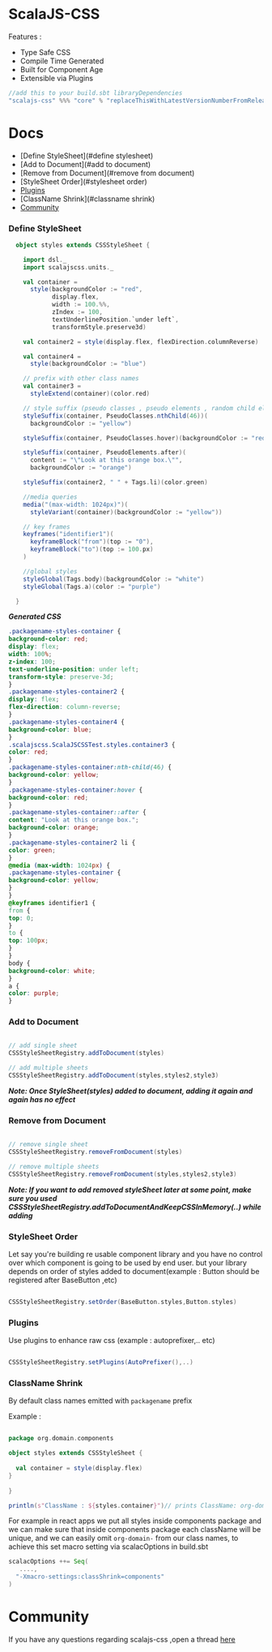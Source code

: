 # ScalaJS-CSS

Features : 

* Type Safe CSS
* Compile Time Generated 
* Built for Component Age 
* Extensible via Plugins

```scala
//add this to your build.sbt libraryDependencies
"scalajs-css" %%% "core" % "replaceThisWithLatestVersionNumberFromReleaseTags"
```


# Docs 

* [Define StyleSheet](#define stylesheet)
* [Add to Document](#add to document)
* [Remove from Document](#remove from document)
* [StyleSheet Order](#stylesheet order)
* [Plugins](#plugins)
* [ClassName Shrink](#classname shrink)
* [Community](#community)



### Define StyleSheet

```scala
  object styles extends CSSStyleSheet {

    import dsl._
    import scalajscss.units._

    val container =
      style(backgroundColor := "red",
            display.flex,
            width := 100.%%,
            zIndex := 100,
            textUnderlinePosition.`under left`,
            transformStyle.preserve3d)

    val container2 = style(display.flex, flexDirection.columnReverse)

    val container4 =
      style(backgroundColor := "blue")

    // prefix with other class names
    val container3 =
      styleExtend(container)(color.red)

    // style suffix (pseudo classes , pseudo elements , random child element)
    styleSuffix(container, PseudoClasses.nthChild(46))(
      backgroundColor := "yellow")

    styleSuffix(container, PseudoClasses.hover)(backgroundColor := "red")

    styleSuffix(container, PseudoElements.after)(
      content := "\"Look at this orange box.\"",
      backgroundColor := "orange")

    styleSuffix(container2, " " + Tags.li)(color.green)

    //media queries
    media("(max-width: 1024px)")(
      styleVariant(container)(backgroundColor := "yellow"))

    // key frames
    keyframes("identifier1")(
      keyframeBlock("from")(top := "0"),
      keyframeBlock("to")(top := 100.px)
    )

    //global styles
    styleGlobal(Tags.body)(backgroundColor := "white")
    styleGlobal(Tags.a)(color := "purple")

  }
```

***Generated CSS*** 

```css
.packagename-styles-container {
background-color: red;
display: flex;
width: 100%;
z-index: 100;
text-underline-position: under left;
transform-style: preserve-3d;
}
.packagename-styles-container2 {
display: flex;
flex-direction: column-reverse;
}
.packagename-styles-container4 {
background-color: blue;
}
.scalajscss.ScalaJSCSSTest.styles.container3 {
color: red;
}
.packagename-styles-container:nth-child(46) {
background-color: yellow;
}
.packagename-styles-container:hover {
background-color: red;
}
.packagename-styles-container::after {
content: "Look at this orange box.";
background-color: orange;
}
.packagename-styles-container2 li {
color: green;
}
@media (max-width: 1024px) {
.packagename-styles-container {
background-color: yellow;
}
}
@keyframes identifier1 {
from {
top: 0;
}
to {
top: 100px;
}
}
body {
background-color: white;
}
a {
color: purple;
}
```


### Add to Document

```scala

// add single sheet 
CSSStyleSheetRegistry.addToDocument(styles)

// add multiple sheets
CSSStyleSheetRegistry.addToDocument(styles,styles2,style3)

```

***Note: Once StyleSheet(styles) added to document, adding it again and again has no effect***

### Remove from Document

```scala

// remove single sheet 
CSSStyleSheetRegistry.removeFromDocument(styles)

// remove multiple sheets
CSSStyleSheetRegistry.removeFromDocument(styles,styles2,style3)

```

***Note: If you want to add removed styleSheet later at some point, make sure you used CSSStyleSheetRegistry.addToDocumentAndKeepCSSInMemory(..) while adding***


### StyleSheet Order

Let say you're building re usable component library and you have no control over which component is going to be used by end user. but your library depends on order of styles added to document(example : Button should be registered after BaseButton ,etc)

```scala

CSSStyleSheetRegistry.setOrder(BaseButton.styles,Button.styles)

```


### Plugins 


Use plugins to enhance raw css (example : autoprefixer,.. etc)

```scala

CSSStyleSheetRegistry.setPlugins(AutoPrefixer(),..)

```

### ClassName Shrink

By default class names emitted with `packagename` prefix 

Example : 

```scala

package org.domain.components

object styles extends CSSStyleSheet {
 
  val container = style(display.flex)
}
 
}

println(s"ClassName : ${styles.container}")// prints ClassName: org-domain-components-styles-container

```

For example in react apps we put all styles inside components package and we can make sure that inside components package each className will be unique, and we can easily omit `org-domain-` from our class names, to achieve this set macro setting  via scalacOptions in build.sbt


```scala
scalacOptions ++= Seq(
   ....,
  "-Xmacro-settings:classShrink=components"
)

```


# Community

If you have any questions regarding scalajs-css ,open a thread [here]()



